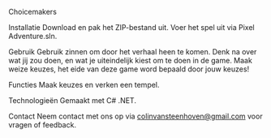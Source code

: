 Choicemakers

Installatie
Download en pak het ZIP-bestand uit.
Voer het spel uit via Pixel Adventure.sln.

Gebruik
Gebruik zinnen om door het verhaal heen te komen.
Denk na over wat jij zou doen, en wat je uiteindelijk kiest om te doen in de game.
Maak weize keuzes, het eide van deze game word bepaald door jouw keuzes!

Functies
Maak keuzes en verken een tempel.

Technologieën
Gemaakt met C# .NET.

Contact
Neem contact met ons op via colinvansteenhoven@gmail.com voor vragen of feedback.